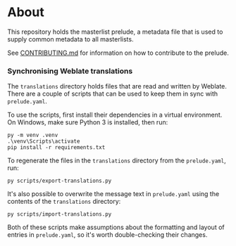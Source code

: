 # About

This repository holds the masterlist prelude, a metadata file that is used to supply common metadata to all masterlists.

See [CONTRIBUTING.md](CONTRIBUTING.md) for information on how to contribute to the prelude.

### Synchronising Weblate translations

The `translations` directory holds files that are read and written by Weblate. There are a couple of scripts that can be used to keep them in sync with `prelude.yaml`.

To use the scripts, first install their dependencies in a virtual environment. On Windows, make sure Python 3 is installed, then run:

```
py -m venv .venv
.\venv\Scripts\activate
pip install -r requirements.txt
```

To regenerate the files in the `translations` directory from the `prelude.yaml`, run:

```
py scripts/export-translations.py
```

It's also possible to overwrite the message text in `prelude.yaml` using the contents of the `translations` directory:

```
py scripts/import-translations.py
```

Both of these scripts make assumptions about the formatting and layout of entries in `prelude.yaml`, so it's worth double-checking their changes.
